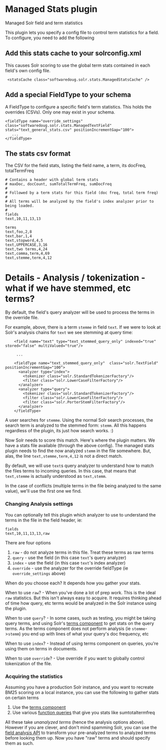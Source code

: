 # Managed Stats plugin

Managed Solr field and term statistics

This plugin lets you specify a config file to control term statistics for a field. To configure, you need to add the following

## Add this stats cache to your solrconfig.xml

This causes Solr scoring to use the global term stats contained in each field's own config file.

```
 <statsCache class="softwaredoug.solr.stats.ManagedStatsCache" />
```

## Add a special FieldType to your schema

A FieldType to configure a specific field's term statistics. This holds the overrides (CSVs). Only one may exist in your schema.

```
<fieldType name="override_settings" class="softwaredoug.solr.stats.ManagedTextField" stats="text_general_stats.csv" positionIncrementGap="100">
   ...
</fieldType>
```

## The stats csv format

The CSV for the field stats, listing the field name, a term, its docFreq, totalTermFreq

```
# Contains a header with global term stats
# maxDoc, docCount, sumTotalTermFreq, sumDocFreq
#
# Followed by a term stats for this field (doc freq, total term freq)
#
# All terms will be analyzed by the field's index analyzer prior to being loaded.
#
fields
text,10,11,13,13

terms
text,foo,2,8
text,bar,1,4
text,stopword,4,5
text,UPPERCASE,3,16
text,two terms,4,24
text,comma,term,4,69
text,stemme,term,4,12
```

# Details - Analysis / tokenization - what if we have stemmed, etc terms?

By default, the field's query analyzer will be used to process the terms in the override file.

For example, above, there is a term `stemme` in field `text`. If we were to look at Solr's analysis chains for `text` we see stemming at query time:

```
    <field name="text" type="text_stemmed_query_only" indexed="true" stored="false" multiValued="true"/>

     ...
 
    <fieldType name="text_stemmed_query_only"  class="solr.TextField" positionIncrementGap="100">
      <analyzer type="index">
        <tokenizer class="solr.StandardTokenizerFactory"/>
        <filter class="solr.LowerCaseFilterFactory"/>
      </analyzer>
      <analyzer type="query">
        <tokenizer class="solr.StandardTokenizerFactory"/>
        <filter class="solr.LowerCaseFilterFactory"/>
        <filter class="solr.PorterStemFilterFactory"/>
      </analyzer>
    </fieldType>
```

A user searches for `stemme`. Using the normal Solr search processes, the search term is analyzed to the stemmed form: `stemm`. All this happens regardless of the plugin, its just how search works. :)

Now Solr needs to score this match. Here's where the plugin matters. We have a stats file available (through the above config). The managed stats plugin needs to find the now analyzed `stemm` in the file somewhere. But, alas, the line `text,stemme,term,4,12` is not a direct match.

By default, we will use `text`s query analyzer to understand how to match the files terms to incoming queries. In this case, that means that `text,stemme` is actually understood as `text,stemm`.

In the case of conflicts (multiple terms in the file being analyzed to the same value), we'll use the first one we find.

### Changing Analysis settings

You can optionally tell this plugin which analyzer to use to understand the terms in the file in the field header, ie:

```
fields
text,10,11,13,13,raw
```

There are four options

1. `raw` - do not analyze terms in this file. Treat these terms as raw terms
2. `query` - use the field (in this case `text`'s query analyzer)
3. `index` - use the field (in this case `text`'s index analyzer)
4. `override` - use the analyzer for the override fieldType (ie `override_settings` above)

When do you choose each? It depends how you gather your stats.

When to use `raw`? - When you've done a lot of prep work. This is the ideal `raw` statistics. But this isn't always easy to acquire. It requires thinking ahead of time how query, etc terms would be analyzed in the Solr instance using the plugin.

When to use `query`? - In some cases, such as testing, you might be taking query terms, and using Solr's [terms component](https://solr.apache.org/guide/solr/latest/query-guide/terms-component.html) to get stats on the query terms. As the terms component does not perform analysis (ie `stemme`->`stemm`) you end up with lines of what your query's doc frequency, etc

When to use `index`? - Instead of using terms component on queries, you're using them on terms in documents.

When to use `override`? - Use override if you want to globally control tokenization of the file.

### Acquiring the statistics

Assuming you have a production Solr instance, and you want to recreate BM25 scoring on a local instance, you can use the following to gather stats on certain terms

1. Use the [terms component](https://solr.apache.org/guide/solr/latest/query-guide/terms-component.html)
2. Use various [function queries](https://solr.apache.org/guide/solr/latest/query-guide/function-queries.html) that give you stats like sumtotaltermfreq

All these take _unanalyzed terms_ (hence the analysis options above). However if you are clever, and don't mind spamming Solr, you can use the [field analysis API](https://solr.apache.org/guide/8_1/implicit-requesthandlers.html#analysis-handlers) to transform your pre-analyzed terms to analyzed terms before looking them up. Now you have "raw" terms and should specify them as such.
